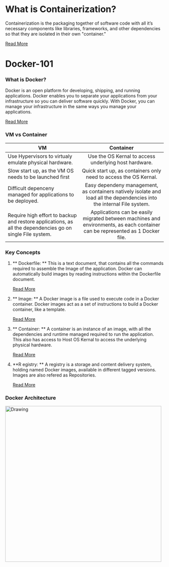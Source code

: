 # What is Containerization?
Containerization is the packaging together of software code with all it’s necessary components like libraries, frameworks, and other dependencies so that they are isolated in their own "container."

[Read More](https://www.redhat.com/en/topics/cloud-native-apps/what-is-containerization)

# Docker-101

### What is Docker?
Docker is an open platform for developing, shipping, and running applications. Docker enables you to separate your applications from your infrastructure so you can deliver software quickly. With Docker, you can manage your infrastructure in the same ways you manage your applications.

[Read More](https://docs.docker.com/get-started/overview/)

### VM vs Container

| VM        | Container         |
| ------------- |:-------------:|
| Use Hypervisors to virtualy emulate physical hardware. | Use the OS Kernal to access underlying host hardware. |
| Slow start up, as the VM OS needs to be launched first | Quick start up, as containers only need to access the OS Kernal. |
| Difficult depenceny managed for applications to be deployed. | Easy dependeny management, as containers natively isolate and load all the dependencies into the internal File system. |
| Require high effort to backup and restore applications, as all the dependencies go on single File system. | Applications can be easily migrated between machines and environments, as each container can be represented as 1 Docker file. |

### Key Concepts
1. ** Dockerfile: ** This is a text document, that contains all the commands required to assemble the Image of the application. Docker can automatically build images by reading instructions within the Dockerfile document.

      [Read More](https://docs.docker.com/engine/reference/builder/)

2. ** Image: ** A Docker image is a file used to execute code in a Docker container. Docker images act as a set of instructions to build a Docker container, like a template.

      [Read More](https://searchitoperations.techtarget.com/definition/Docker-image)

3. ** Container: ** A container is an instance of an image, with all the dependencies and runtime managed required to run the application. This also has access to Host OS Kernal to access the underlying physical hardware.

      [Read More](https://www.docker.com/resources/what-container)

4. **R egistry: ** A registry is a storage and content delivery system, holding named Docker images, available in different tagged versions. Images are also refered as Repositories.

      [Read More](https://docs.docker.com/registry/introduction/)


### Docker Architecture
<img width="496" alt="Drawing" src="https://user-images.githubusercontent.com/30496850/143784915-4d8cd80d-79ac-4fc0-b7d7-de306ead35d0.png">

